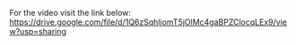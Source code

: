 For the video visit the link below: \
https://drive.google.com/file/d/1Q6zSqhljomT5jOlMc4gaBPZClocqLEx9/view?usp=sharing
